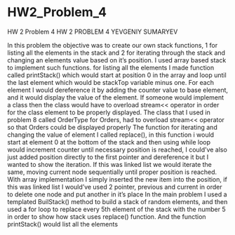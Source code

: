 # HW2_Problem_4
HW 2 Problem 4
HW 2 PROBLEM 4
YEVGENIY SUMARYEV


In this problem the objective was to create our own stack functions, 1 for listing all the elements in the stack and 2 for iterating through the stack 
and changing an elements value based on it’s position.
I used array based stack to implement such functions. for listing all the elements I made function called printStack() which would start at 
position 0 in the array and loop until the last element which would be stackTop variable minus one. For each element I would dereference it
by adding the counter value to base element, and it would display the value of the element. If someone would implement a class then
the class would have to overload stream<< operator in order for the class element to be properly displayed. The class that I used in problem 8
called OrderType for Orders, had to overload stream<< operator so that Orders could be displayed properly
The function for iterating and changing the value of element I called replace(), in this function i would start at element 0
at the bottom of the stack and then using while loop would increment counter until necessary position is reached, I could’ve also just added
position directly to the first pointer and dereference it but I wanted to show the iteration. If this was linked list we would iterate the same, 
moving current node sequentially until proper position is reached. With array implementation I simply inserted the new item into 
the position, if this was linked list I would’ve used 2 pointer, previous and current in order to delete one node and put another in it’s place
In the main problem I used a templated BuilStack() method to build a stack of random elements, and then used a for loop to replace every 5th
 element of the stack with the number 5 in order to show how stack uses replace() function. And the function printStack() would list all the 
elements 
